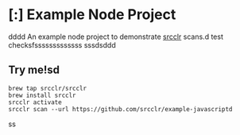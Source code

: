 # [:] Example Node Project
dddd
An example node project to demonstrate [srcclr](https://www.srsscclr.com) scans.d test checksfsssssssssssss
sssdsddd
## Try me!sd

```
brew tap srcclr/srcclr
brew install srcclr
srcclr activate
srcclr scan --url https://github.com/srcclr/example-javascriptd
```
ss
